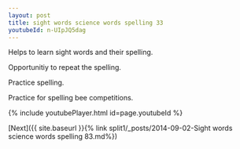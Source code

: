 ```yaml
---
layout: post
title: sight words science words spelling 33
youtubeId: n-UIpJQ5dag
---
```

 
 
Helps to learn sight words and their spelling.

Opportunitiy to repeat the spelling. 

Practice spelling. 
 
Practice for spelling bee competitions. 
 
{% include youtubePlayer.html id=page.youtubeId %}
 
 

[Next]({{ site.baseurl }}{% link  split1/_posts/2014-09-02-Sight words science words spelling 83.md%})
 
